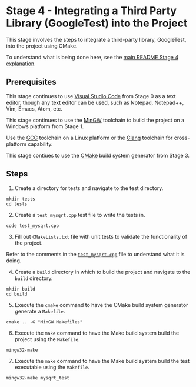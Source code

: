 # Stage 4 - Integrating a Third Party Library (GoogleTest) into the Project

This stage involves the steps to integrate a third-party library, GoogleTest, into the project using CMake.

To understand what is being done here, see the [main README Stage 4 explanation](../README.md#stage-4---integrating-a-third-party-library-googletest-into-the-project).

## Prerequisites

This stage continues to use [Visual Studio Code](https://code.visualstudio.com/) from Stage 0 as a text editor, though any text editor can be used, such as Notepad, Notepad++, Vim, Emacs, Atom, etc.

This stage continues to use the [MinGW](https://sourceforge.net/projects/mingw/) toolchain to build the project on a Windows platform from Stage 1.

Use the [GCC](https://gcc.gnu.org/) toolchain on a Linux platform or the [Clang](https://clang.llvm.org/) toolchain for cross-platform capability.

This stage contiues to use the [CMake](https://cmake.org/download/) build system generator from Stage 3.

## Steps

1. Create a directory for tests and navigate to the test directory.

```
mkdir tests
cd tests
```

2. Create a `test_mysqrt.cpp` test file to write the tests in.

```
code test_mysqrt.cpp
```

3. Fill out `CMakeLists.txt` file with unit tests to validate the functionality of the project.

Refer to the comments in the [`test_mysqrt.cpp`](./tests/test_mysqrt.cpp) file to understand what it is doing.


4. Create a `build` directory in which to build the project and navigate to the `build` directory.

```
mkdir build
cd build
```

5. Execute the `cmake` command to have the CMake build system generator generate a `Makefile`.

```
cmake .. -G "MinGW Makefiles"
```

6. Execute the `make` command to have the Make build system build the project using the `Makefile`.

```
mingw32-make
```

7. Execute the `make` command to have the Make build system build the test executable using the `Makefile`.

```
mingw32-make mysqrt_test
```
